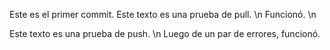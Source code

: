 Este es el primer commit. Este texto es una prueba de pull. \n
Funcionó. \n

Este texto es una prueba de push. \n
Luego de un par de errores, funcionó.